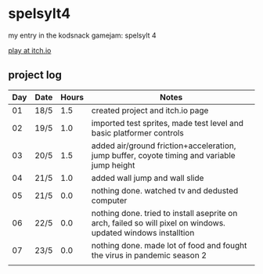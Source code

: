 # spelsylt4
my entry in the kodsnack gamejam: spelsylt 4

[play at itch.io](https://madeso.itch.io/spelsylt4)

## project log

| Day | Date | Hours | Notes |
|-----|------|-------|-------|
| 01  | 18/5 |  1.5  | created project and itch.io page |
| 02  | 19/5 |  1.0  | imported test sprites, made test level and basic platformer controls |
| 03  | 20/5 |  1.5  | added air/ground friction+acceleration, jump buffer, coyote timing and variable jump height |
| 04  | 21/5 |  1.0  | added wall jump and wall slide |
| 05  | 21/5 |  0.0  | nothing done. watched tv and dedusted computer |
| 06  | 22/5 |  0.0  | nothing done. tried to install aseprite on arch, failed so will pixel on windows. updated windows installtion |
| 07  | 23/5 |  0.0  | nothing done. made lot of food and fought the virus in pandemic season 2 |
|  |  |  |  |

